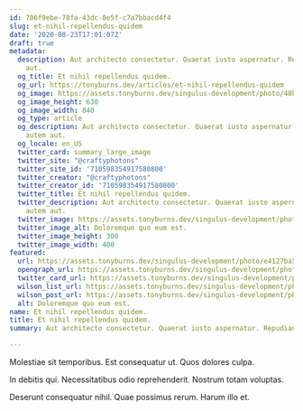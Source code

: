 ```yaml
---
id: 706f9ebe-78fa-43dc-8e5f-c7a7bbacd4f4
slug: et-nihil-repellendus-quidem
date: '2020-08-23T17:01:07Z'
draft: true
metadata:
  description: Aut architecto consectetur. Quaerat iusto aspernatur. Repudiandae autem
    aut.
  og_title: Et nihil repellendus quidem.
  og_url: https://tonyburns.dev/articles/et-nihil-repellendus-quidem
  og_image: https://assets.tonyburns.dev/singulus-development/photo/48bc6fdd7eb84f1160027179eba6aff0.jpeg
  og_image_height: 630
  og_image_width: 840
  og_type: article
  og_description: Aut architecto consectetur. Quaerat iusto aspernatur. Repudiandae
    autem aut.
  og_locale: en_US
  twitter_card: summary_large_image
  twitter_site: "@craftyphotons"
  twitter_site_id: '710598354917580800'
  twitter_creator: "@craftyphotons"
  twitter_creator_id: '710598354917580800'
  twitter_title: Et nihil repellendus quidem.
  twitter_description: Aut architecto consectetur. Quaerat iusto aspernatur. Repudiandae
    autem aut.
  twitter_image: https://assets.tonyburns.dev/singulus-development/photo/961368ae7fb61d6e363090ed14ab14b4.jpeg
  twitter_image_alt: Doloremque quo eum est.
  twitter_image_height: 300
  twitter_image_width: 400
featured:
  url: https://assets.tonyburns.dev/singulus-development/photo/e4127ba50f89c9300a2933ed1337758d.jpg
  opengraph_url: https://assets.tonyburns.dev/singulus-development/photo/48bc6fdd7eb84f1160027179eba6aff0.jpeg
  twitter_card_url: https://assets.tonyburns.dev/singulus-development/photo/961368ae7fb61d6e363090ed14ab14b4.jpeg
  wilson_list_url: https://assets.tonyburns.dev/singulus-development/photo/ddf3836e21f04ec1d3628002b69e8639.jpeg
  wilson_post_url: https://assets.tonyburns.dev/singulus-development/photo/c8bd94fe1eed24045a0928e9c5ed368d.jpeg
  alt: Doloremque quo eum est.
name: Et nihil repellendus quidem.
title: Et nihil repellendus quidem.
summary: Aut architecto consectetur. Quaerat iusto aspernatur. Repudiandae autem aut.

---
```


Molestiae sit temporibus. Est consequatur ut. Quos dolores culpa. 

In debitis qui. Necessitatibus odio reprehenderit. Nostrum totam voluptas.

Deserunt consequatur nihil. Quae possimus rerum. Harum illo et.
